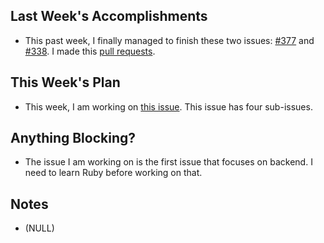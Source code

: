 ## Last Week's Accomplishments

- This past week, I finally managed to finish these two issues: [#377](https://github.com/YACS-RCOS/yacs/issues/377) and 
[#338](https://github.com/YACS-RCOS/yacs/issues/338).
I made this [pull requests](https://github.com/YACS-RCOS/yacs/pull/414).

## This Week's Plan

- This week, I am working on [this issue](https://github.com/YACS-RCOS/yacs/issues/398). This issue has four sub-issues.

## Anything Blocking?

- The issue I am working on is the first issue that focuses on backend. I need to learn Ruby before working on that.

## Notes

- (NULL)
